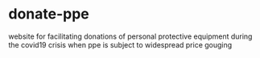 # donate-ppe
website for facilitating donations of personal protective equipment during the covid19 crisis when ppe is subject to widespread price gouging
